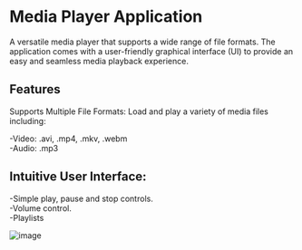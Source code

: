 # Media Player Application
A versatile media player that supports a wide range of file formats. The application comes with a user-friendly graphical interface (UI) to provide an easy and seamless media playback experience.

## Features
Supports Multiple File Formats: Load and play a variety of media files including:

-Video: .avi, .mp4, .mkv, .webm <br/>
-Audio: .mp3

## Intuitive User Interface:

-Simple play, pause and stop controls. <br/>
-Volume control. <br/>
-Playlists 

![image](https://github.com/user-attachments/assets/9998f91b-bad2-4902-9524-82a4651524fb)
